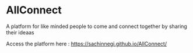 # AllConnect
A platform for like minded people to come and connect together by sharing their ideaas

Access the platform here : https://sachinnegi.github.io/AllConnect/
